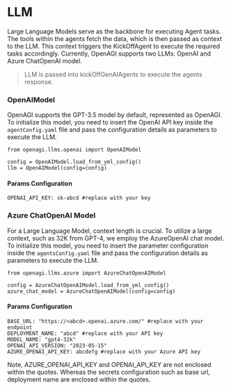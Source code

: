 # LLM

Large Language Models serve as the backbone for executing Agent tasks. The tools within the agents fetch the data, which is then passed as context to the LLM. This context triggers the KickOffAgent to execute the required tasks accordingly. Currently, OpenAGI supports two LLMs: OpenAI and Azure ChatOpenAI model.

> LLM is passed into kickOffGenAIAgents to execute the agents response.&#x20;

### OpenAIModel

OpenAGI supports the GPT-3.5 model by default, represented as OpenAGI. To initialize this model, you need to insert the OpenAI API key inside the `agentConfig.yaml` file and pass the configuration details as parameters to execute the LLM.

```
from openagi.llms.openai import OpenAIModel 

config = OpenAIModel.load_from_yml_config()
llm = OpenAIModel(config=config)
```

#### Params Configuration

```
OPENAI_API_KEY: sk-abcd #replace with your key
```

### Azure ChatOpenAI Model

For a Large Language Model, context length is crucial. To utilize a large context, such as 32K from GPT-4, we employ the AzureOpenAI chat model. To initialize this model, you need to insert the parameter configuration inside the `agentsConfig.yaml` file and pass the configuration details as parameters to execute the LLM.

```
from openagi.llms.azure import AzureChatOpenAIModel 

config = AzureChatOpenAIModel.load_from_yml_config() 
azure_chat_model = AzureChatOpenAIModel(config=config)
```

#### Params Configuration

```
BASE_URL: "https://<abcd>.openai.azure.com/" #replace with your endpoint
DEPLOYMENT_NAME: "abcd" #replace with your API key
MODEL_NAME: "gpt4-32k" 
OPENAI_API_VERSION: "2023-05-15"
AZURE_OPENAI_API_KEY: abcdefg #replace with your Azure API key
```

Note, AZURE\_OPENAI\_API\_KEY and OPENAI\_API\_KEY are not enclosed within the quotes. Whereas the secrets configuration such as base url, deployment name are enclosed within the quotes.&#x20;
